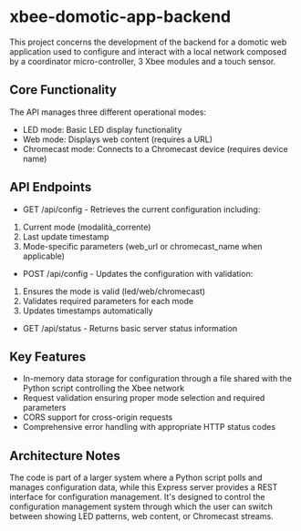 # xbee-domotic-app-backend
This project concerns the development of the backend for a domotic web application used to configure and interact with a local network composed by a coordinator micro-controller, 3 Xbee modules and a touch sensor.  

## Core Functionality
The API manages three different operational modes:

- LED mode: Basic LED display functionality
- Web mode: Displays web content (requires a URL)
- Chromecast mode: Connects to a Chromecast device (requires device name)

## API Endpoints
- GET /api/config - Retrieves the current configuration including:

1. Current mode (modalità_corrente)
2. Last update timestamp
3. Mode-specific parameters (web_url or chromecast_name when applicable)

- POST /api/config - Updates the configuration with validation:

1. Ensures the mode is valid (led/web/chromecast)
2. Validates required parameters for each mode
3. Updates timestamps automatically

- GET /api/status - Returns basic server status information

## Key Features

- In-memory data storage for configuration through a file shared with the Python script controlling the Xbee network
- Request validation ensuring proper mode selection and required parameters
- CORS support for cross-origin requests
- Comprehensive error handling with appropriate HTTP status codes

## Architecture Notes
The code is part of a larger system where a Python script polls and manages configuration data, while this Express server provides a REST interface for configuration management. It's designed to control the configuration management system through which the user can switch between showing LED patterns, web content, or Chromecast streams.
